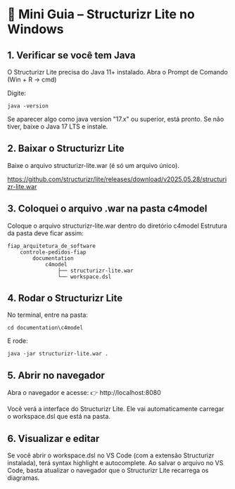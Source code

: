 # 🚀 Mini Guia – Structurizr Lite no Windows
## 1. Verificar se você tem Java

O Structurizr Lite precisa do Java 11+ instalado.
Abra o Prompt de Comando (Win + R → cmd)

Digite:

``` shell
java -version
```

Se aparecer algo como java version "17.x" ou superior, está pronto.
Se não tiver, baixe o Java 17 LTS
 e instale.

## 2. Baixar o Structurizr Lite

Baixe o arquivo structurizr-lite.war (é só um arquivo único).

https://github.com/structurizr/lite/releases/download/v2025.05.28/structurizr-lite.war

## 3. Coloquei o arquivo .war na pasta c4model

Coloque o arquivo structurizr-lite.war dentro do diretório c4model
Estrutura da pasta deve ficar assim:

```
fiap_arquitetura_de_software
    controle-pedidos-fiap
        documentation
            c4model
                ├── structurizr-lite.war 
                └── workspace.dsl 
```

## 4. Rodar o Structurizr Lite

No terminal, entre na pasta:

````shell
cd documentation\c4model
````

E rode:

````shell
java -jar structurizr-lite.war .
````

## 5. Abrir no navegador

Abra o navegador e acesse:
👉 http://localhost:8080

Você verá a interface do Structurizr Lite.
Ele vai automaticamente carregar o workspace.dsl que está na pasta.

## 6. Visualizar e editar

Se você abrir o workspace.dsl no VS Code (com a extensão Structurizr instalada), terá syntax highlight e autocomplete.
Ao salvar o arquivo no VS Code, basta atualizar o navegador que o Structurizr Lite recarrega os diagramas.